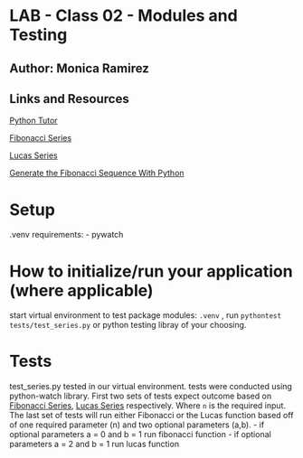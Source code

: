 # LAB - Class 02 - Modules and Testing

## Author: Monica Ramirez 

## Links and Resources

[Python Tutor](https://pythontutor.com/)

[Fibonacci Series](http://en.wikipedia.org/wiki/Fibbonaci_Series)

[Lucas Series](http://en.wikipedia.org/wiki/Lucas_number)

[Generate the Fibonacci Sequence With Python](https://www.youtube.com/watch?v=I_Giq4-2Pn8&ab_channel=RealPython)



# Setup
.venv requirements:
    - pywatch 

# How to initialize/run your application (where applicable)

start virtual environment to test package modules: `.venv` , run  `pythontest tests/test_series.py` or python testing libray of your choosing. 


# Tests

test_series.py tested in our virtual environment.  tests were conducted using python-watch library.
First two sets of tests expect outcome based on [Fibonacci Series](http://en.wikipedia.org/wiki/Fibbonaci_Series), [Lucas Series](http://en.wikipedia.org/wiki/Lucas_number) respectively. Where `n` is the required input. 
The last set of tests will run either Fibonacci or the Lucas function based off of one required parameter (n) and two optional parameters (a,b).
    - if optional parameters a = 0 and b = 1 run fibonacci function
    - if optional parameters a = 2 and b = 1 run lucas function 